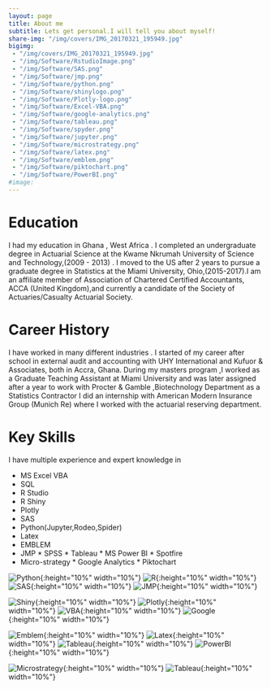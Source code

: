 ```yaml
---
layout: page
title: About me
subtitle: Lets get personal.I will tell you about myself!
share-img: "/img/covers/IMG_20170321_195949.jpg"
bigimg:
 - "/img/covers/IMG_20170321_195949.jpg"
 - "/img/Software/RstudioImage.png"
 - "/img/Software/SAS.png"
 - "/img/Software/jmp.png"
 - "/img/Software/python.png"
 - "/img/Software/shinylogo.png"
 - "/img/Software/Plotly-logo.png"
 - "/img/Software/Excel-VBA.png"
 - "/img/Software/google-analytics.png"
 - "/img/Software/tableau.png"
 - "/img/Software/spyder.png"
 - "/img/Software/jupyter.png"
 - "/img/Software/microstrategy.png"
 - "/img/Software/latex.png"
 - "/img/Software/emblem.png"
 - "/img/Software/piktochart.png"
 - "/img/Software/PowerBI.png"
#image:
---
```



# Education

 I had my education in Ghana , West Africa . I completed an undergraduate degree in  Actuarial Science at the 
 Kwame Nkrumah University of Science and Technology,(2009 - 2013) . I moved to the US after 2 years to pursue 
a graduate degree in Statistics at the Miami University, Ohio,(2015-2017).I am an  affiliate member of 
Association of Chartered Certified Accountants, ACCA (United Kingdom),and currently a candidate of the 
Society of Actuaries/Casualty Actuarial Society.


# Career History

I have worked in many different industries . I started of my career after school in external audit and accounting with 
UHY International and  Kufuor & Associates, both in  Accra, Ghana. 
During my masters program ,I worked as a Graduate Teaching Assistant at  Miami University and was later assigned 
after a year to work with Procter & Gamble ,Biotechnology Department as a Statistics Contractor
I did an internship with  American Modern Insurance Group (Munich Re) where I worked with the actuarial reserving department.

# Key Skills

I have multiple experience and expert knowledge in 
* MS Excel VBA  
* SQL 
* R Studio 
* R Shiny  
* Plotly   
* SAS 
* Python(Jupyter,Rodeo,Spider)
* Latex 
* EMBLEM
* JMP  * SPSS  * Tableau  * MS Power BI  * Spotfire
* Micro-strategy  * Google Analytics   * Piktochart 

![Python](/img/Software/python.png){:height="10%" width="10%"}
![R](/img/Software/RstudioImage.png){:height="10%" width="10%"}
![SAS](/img/Software/SAS.png){:height="10%" width="10%"}
![JMP](/img/Software/jmp.png){:height="10%" width="10%"}

![Shiny](/img/Software/shinylogo.png){:height="10%" width="10%"}
![Plotly](/img/Software/Plotly-logo.png){:height="10%" width="10%"}
![VBA](/img/Software/Excel-VBA.png){:height="10%" width="10%"}
![Google](/img/Software/google-analytics.png){:height="10%" width="10%"}

![Emblem](/img/Software/emblem.png){:height="10%" width="10%"}
![Latex](img/Software/latex.png){:height="10%" width="10%"}
![Tableau](/img/Software/tableau.png){:height="10%" width="10%"}
![PowerBI](/img/Software/PowerBI.png){:height="10%" width="10%"}

![Microstrategy](/img/Software/microstrategy.png){:height="10%" width="10%"}
![Tableau](/img/Software/piktochart.png){:height="10%" width="10%"}
 
